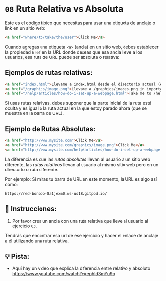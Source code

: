 # `08` Ruta Relativa vs Absoluta

Este es el código típico que necesitas para usar una etiqueta de anclaje o link en un sitio web:

```html
<a href="where/to/take/the/user">Click Me</a>
```
Cuando agregas una etiqueta `<a>` (ancla) en un sitio web, debes establecer la propiedad `href` en la URL donde deseas que esa ancla lleve a los usuarios, esa ruta de URL puede ser absoluta o relativa:

## Ejemplos de rutas relativas:

```html
<a href="index.html">Llevame a index.html desde el directorio actual (en el url)</a>
<a href="/graphics/image.png">Llevame a /graphics/images.png in importar el URL actual (solo el dominio es relevante y sera reutilizado)</a>
<a href="/help/articles/how-do-i-set-up-a-webpage.html">Take me to /help/articles/how-do-i-set-up-a-webpage.html</a>
```

Si usas rutas relativas, debes suponer que la parte inicial de la ruta está oculta y es igual a la ruta actual en la que estoy parado ahora (que se muestra en la barra de URL).

## Ejemplo de Rutas Absolutas:

```html
<a href="http://www.mysite.com">Click Me</a>
<a href="http://www.mysite.com/graphics/image.png">Click Me</a>
<a href="http://www.mysite.com/help/articles/how-do-i-set-up-a-webpage.html">Click Me</a>
```

La diferencia es que las *rutas absolutas* llevan al usuario a un sitio web diferente, las *rutas relativas* llevan al usuario al mismo sitio web pero en un directorio o ruta diferente.

Por ejemplo: Si miras tu barra de URL en este momento, la URL es algo así como:

```
https://red-bonobo-8a1jexm0.ws-us18.gitpod.io/
```

## 📝 Instrucciones:

1. Por favor crea un ancla con una ruta relativa que lleve al usuario al ejercicio `03`.

Tendrás que encontrar esa url de ese ejercicio y hacer el enlace de anclaje a él utilizando una ruta relativa.

## 💡 Pista:

- Aquí hay un video que explica la diferencia entre relativo y absoluto
https://www.youtube.com/watch?v=ephId3mYu9o
